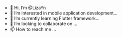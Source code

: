 - 👋 Hi, I’m @LizaYn
- 👀 I’m interested in mobile application development...
- 🌱 I’m currently learning  Flutter framework...
- 💞️ I’m looking to collaborate on ...
- 📫 How to reach me ...

<!---
LizaYn/LizaYn is a ✨ special ✨ repository because its `README.md` (this file) appears on your GitHub profile.
You can click the Preview link to take a look at your changes.
--->
